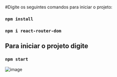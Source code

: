 #Digite os seguintes comandos para iniciar o projeto:

### `npm install`


### `npm i react-router-dom`


## Para iniciar o projeto digite

### `npm start`

![image](https://user-images.githubusercontent.com/51513403/150400858-7e3accee-93f0-4f35-8cc7-05c9b12be218.png)
